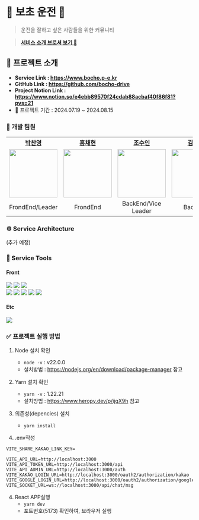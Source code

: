 # 🚗 보초 운전 🚕

> 운전을 잘하고 싶은 사람들을 위한 커뮤니티

> **[서비스 소개 브로셔 보기 🔗](https://dolphin-pc.notion.site/8-13-21-be75fecc932b4a8b88d86d2b1835252c?pvs=4)**

## 📌 프로젝트 소개

- **Service Link : https://www.bocho.p-e.kr**
- **GitHub Link : https://github.com/bocho-drive**
- **Project Notion Link : https://www.notion.so/e4ebb89570f24cdab88acbaf40f86f81?pvs=21**
- 📆 프로젝트 기간 : 2024.07.19 ~ 2024.08.15

### 🚜 개발 팀원

<table>
  <tr>
    <td align="center"><a href="https://github.com/Dolphin-PC"><b>박찬영</b></a><br /></td>
    <td align="center"><a href="https://github.com/hyeon9808"><b>홍채현</b></a><br /></td>
    <td align="center"><a href="https://github.com/whtndls"><b>조수인</b></a><br /></td>
    <td align="center"><a href="https://github.com/young219257"><b>김영아</b></a><br /></td>
    <td align="center"><a href="https://github.com/hyoyeolking"><b>전효열</b></a><br /></td>
  </tr>
  <tr>
      <td align="center"><img src="https://github.com/user-attachments/assets/683f52f8-d8e4-4e9e-ac1f-a5ed7d4b032a" width="130px;" alt=""/><br /><sub></td>
      <td align="center"><img src="https://github.com/user-attachments/assets/a4aa44bc-4d59-46e7-8b74-b18d94a3186e" width="130px;" alt=""/><br /></td>
      <td align="center"><img src="https://github.com/user-attachments/assets/03eb0bf2-0ac1-4c7f-8f2d-06243c5be806" width="130px;" alt=""/><br /></td>
      <td align="center"><img src="https://github.com/user-attachments/assets/4bb46790-6183-44cc-b51b-270d36c71710" width="130px;" alt=""/><br /></td>
      <td align="center"><img src="https://github.com/user-attachments/assets/9ebc81f2-52ba-4b97-b6d3-07c4c21fe1f0" width="130px;" alt=""/><br /></td>
    </tr>
  <tr>
    <td align="center">FrondEnd/Leader</td>
    <td align="center">FrondEnd</td>
    <td align="center">BackEnd/Vice Leader</td>
    <td align="center">BackEnd</td>
    <td align="center">BackEnd</td>
  </tr>
</table>

### ⚙️ Service Architecture

(추가 예정)

### 🔨 Service Tools

#### Front

<img src="https://img.shields.io/badge/React-61DAFB?style=for-the-badge&logo=React&logoColor=black">
<img src="https://img.shields.io/badge/Vite-646CFF?style=for-the-badge&logo=Vite&logoColor=white">
<img src="https://img.shields.io/badge/TypeScript-3178C6?style=for-the-badge&logo=TypeScript&logoColor=white">
<br/>
<img src="https://img.shields.io/badge/Axios-5A29E4?style=for-the-badge&logo=Axios&logoColor=purple">
<img src="https://img.shields.io/badge/ReactQuery-FF4154?style=for-the-badge&logo=ReactQuery&logoColor=white">
<img src="https://img.shields.io/badge/Zustand-F3DF49?style=for-the-badge&logo=zustand&logoColor=white">
<img src="https://img.shields.io/badge/StyledComponents-DB7093?style=for-the-badge&logo=StyledComponents&logoColor=white">
<img src="https://img.shields.io/badge/ReactHookForm-EC5990?style=for-the-badge&logo=ReactHookForm&logoColor=white">

#### Etc

<img src="https://img.shields.io/badge/AwsAmplify-FF9900?style=for-the-badge&logo=AwsAmplify&logoColor=white">

### ✅ 프로젝트 실행 방법

1. Node 설치 확인

   - `node -v` : v22.0.0
   - 설치방법 : https://nodejs.org/en/download/package-manager 참고

2. Yarn 설치 확인

   - `yarn -v` : 1.22.21
   - 설치방법 : https://www.heropy.dev/p/ijqX9h 참고

3. 의존성(depencies) 설치

   - `yarn install`

4. .env작성

```
VITE_SHARE_KAKAO_LINK_KEY=

VITE_API_URL=http://localhost:3000
VITE_API_TOKEN_URL=http://localhost:3000/api
VITE_API_ADMIN_URL=http://localhost:3000/auth
VITE_KAKAO_LOGIN_URL=http://localhost:3000/oauth2/authorization/kakao
VITE_GOOGLE_LOGIN_URL=http://localhost:3000/oauth2/authorization/google
VITE_SOCKET_URL=ws://localhost:3000/api/chat/msg
```

4. React APP실행
   - `yarn dev`
   - 포트번호(5173) 확인하여, 브라우저 실행
